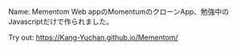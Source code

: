 Name: Mementom
Web appのMomentumのクローンApp、勉強中のJavascriptだけで作られました。

Try out: https://Kang-Yuchan.github.io/Mementom/
